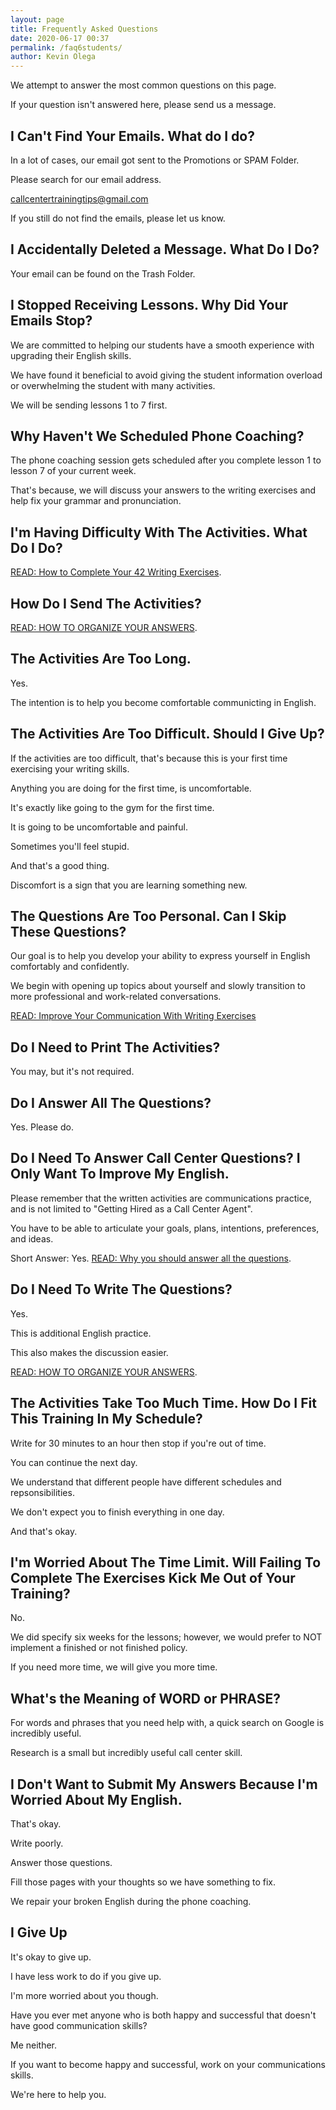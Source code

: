 ```yaml
--- 
layout: page
title: Frequently Asked Questions
date: 2020-06-17 00:37
permalink: /faq6students/ 
author: Kevin Olega 
--- 
```

We attempt to answer the most common questions on this page.

If your question isn't answered here, please send us a message.

## I Can't Find Your Emails. What do I do?

In a lot of cases, our email got sent to the Promotions or SPAM Folder.

Please search for our email address.

callcentertrainingtips@gmail.com

If you still do not find the emails, please let us know.

## I Accidentally Deleted a Message. What Do I Do?

Your email can be found on the Trash Folder.

## I Stopped Receiving Lessons. Why Did Your Emails Stop?

We are committed to helping our students have a smooth experience with upgrading their English skills.

We have found it beneficial to avoid giving the student information overload or overwhelming the student with many activities.

We will be sending lessons 1 to 7 first.


## Why Haven't We Scheduled Phone Coaching?

The phone coaching session gets scheduled after you complete lesson 1 to lesson 7 of your current week.

That's because, we will discuss your answers to the writing exercises and help fix your grammar and pronunciation.


## I'm Having Difficulty With The Activities. What Do I Do?

[READ: How to Complete Your 42 Writing Exercises](https://callcentertrainingtips.com/42tips/).

## How Do I Send The Activities?

[READ: HOW TO ORGANIZE YOUR ANSWERS](https://callcentertrainingtips.com/organize6w).

## The Activities Are Too Long.

Yes.

The intention is to help you become comfortable communicting in English.

## The Activities Are Too Difficult. Should I Give Up?

If the activities are too difficult, that's because this is your first time exercising your writing skills.

Anything you are doing for the first time, is uncomfortable.

It's exactly like going to the gym for the first time.

It is going to be uncomfortable and painful.

Sometimes you'll feel stupid.

And that's a good thing.

Discomfort is a sign that you are learning something new.

## The Questions Are Too Personal. Can I Skip These Questions?

Our goal is to help you develop your ability to express yourself in English comfortably and confidently.

We begin with opening up topics about yourself and slowly transition to more professional and work-related conversations.

[READ: Improve Your Communication With Writing Exercises](https://callcentertrainingtips.com/writingexercise/)

## Do I Need to Print The Activities?

You may, but it's not required.

## Do I Answer All The Questions?

Yes. Please do.

## Do I Need To Answer Call Center Questions? I Only Want To Improve My English.

Please remember that the written activities are communications practice, and is not limited to "Getting Hired as a Call Center Agent".

You have to be able to articulate your goals, plans, intentions, preferences, and ideas.

Short Answer: Yes. [READ: Why you should answer all the questions](https://callcentertrainingtips.com/answerall/).

## Do I Need To Write The Questions?

Yes. 

This is additional English practice.

This also makes the discussion easier.

[READ: HOW TO ORGANIZE YOUR ANSWERS](https://callcentertrainingtips.com/organize6w).


## The Activities Take Too Much Time. How Do I Fit This Training In My Schedule?

Write for 30 minutes to an hour then stop if you're out of time.

You can continue the next day.

We understand that different people have different schedules and repsonsibilities. 

We don't expect you to finish everything in one day.

And that's okay.

## I'm Worried About The Time Limit. Will Failing To Complete The Exercises Kick Me Out of Your Training?

No.

We did specify six weeks for the lessons; however, we would prefer to NOT implement a finished or not finished policy.

If you need more time, we will give you more time.

## What's the Meaning of WORD or PHRASE?

For words and phrases that you need help with, a quick search on Google is incredibly useful.

Research is a small but incredibly useful call center skill.

## I Don't Want to Submit My Answers Because I'm Worried About My English.

That's okay.

Write poorly.

Answer those questions.

Fill those pages with your thoughts so we have something to fix.

We repair your broken English during the phone coaching.

## I Give Up

It's okay to give up.

I have less work to do if you give up.

I'm more worried about you though.

Have you ever met anyone who is both happy and successful that doesn't have good communication skills?

Me neither.

If you want to become happy and successful, work on your communications skills.

We're here to help you.